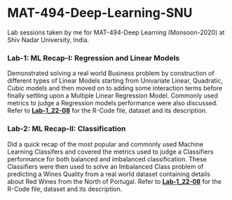 # MAT-494-Deep-Learning-SNU
Lab sessions taken by me for MAT-494-Deep Learning (Monsoon-2020) at Shiv Nadar University, India. 

### Lab-1: ML Recap-I: Regression and Linear Models
Demonstrated solving a real world Business problem by construction of different types of Linear Models starting from Univariate Linear, Quadratic, Cubic models and then moved on to adding some interaction terms before finally settling upon a Multiple Linear Regression Model. Commonly used metrics to judge a Regression models performance were also discussed.    
Refer to [**Lab-1_22-08**](https://github.com/Sid-darthvader/MAT-494-Deep-Learning-SNU/tree/master/Lab-1_22-08) for the R-Code file, dataset and its description.

### Lab-2: ML Recap-II: Classification
Did a quick recap of the most popular and commonly used Machine Learning Classifers and covered the metrics used to judge a Classifiers performance for both balanced and imbalanced classification. These Classifiers were then used to solve an Imbalanced Class problem of predicting a Wines Quality from a real world dataset containing details about Red Wines from the North of Portugal. 
Refer to [**Lab-1_22-08**](https://github.com/Sid-darthvader/MAT-494-Deep-Learning-SNU/tree/master/Lab-1_22-08) for the R-Code file, dataset and its description.
